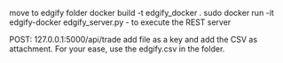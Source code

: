 move to edgify folder
docker build -t edgify_docker .
sudo docker run -it edgify-docker edgify_server.py - to execute the REST server


POST: 127.0.0.1:5000/api/trade
add file as a key and add the CSV as attachment.
For your ease, use the edgify.csv in the folder.

